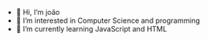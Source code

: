 - 👋 Hi, I’m joão
- 👀 I’m interested in Computer Science and programming
- 🌱 I’m currently learning JavaScript and HTML

<!---
joaojardim1205/joaojardim1205 is a ✨ special ✨ repository because its `README.md` (this file) appears on your GitHub profile.
You can click the Preview link to take a look at your changes.
--->
